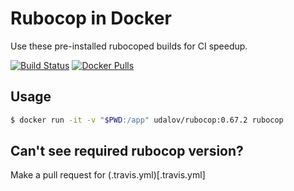 # Rubocop in Docker

Use these pre-installed rubocoped builds for CI speedup.

[![Build Status](https://travis-ci.org/sergio-fry/rubocop-in-docker.svg?branch=master)](https://travis-ci.org/sergio-fry/rubocop-in-docker)
[![Docker Pulls](https://img.shields.io/docker/pulls/udalov/rubocop.svg)](https://cloud.docker.com/repository/docker/udalov/rubocop)

## Usage

```bash
$ docker run -it -v "$PWD:/app" udalov/rubocop:0.67.2 rubocop
```

## Can't see required rubocop version?

Make a pull request for (.travis.yml)[.travis.yml]
